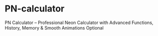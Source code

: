# PN-calculator
 PN Calculator – Professional Neon Calculator with Advanced Functions, History, Memory &amp; Smooth Animations  Optional
